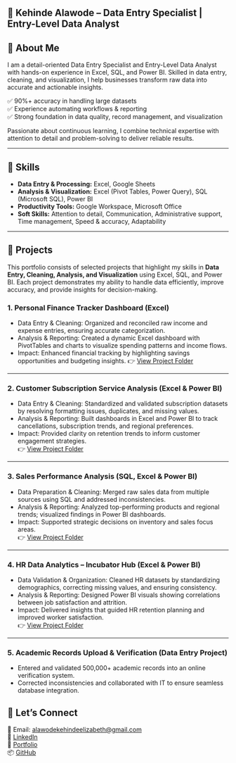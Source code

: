 ## 👩 Kehinde Alawode –  Data Entry Specialist | Entry-Level Data Analyst
 

## 🔹 About Me  
I am a detail-oriented Data Entry Specialist and Entry-Level Data Analyst with hands-on experience in Excel, SQL, and Power BI. Skilled in data entry, cleaning, and visualization, I help businesses transform raw data into accurate and actionable insights.  

✅ 90%+ accuracy in handling large datasets  
✅ Experience automating workflows & reporting  
✅ Strong foundation in data quality, record management, and visualization  

Passionate about continuous learning, I combine technical expertise with attention to detail and problem-solving to deliver reliable results.  

--- 

## 🔹 Skills

- **Data Entry & Processing:** Excel, Google Sheets  
- **Analysis & Visualization:** Excel (Pivot Tables, Power Query), SQL (Microsoft SQL), Power BI  
- **Productivity Tools:** Google Workspace, Microsoft Office  
- **Soft Skills:** Attention to detail, Communication, Administrative support, Time management, Speed & accuracy, Adaptability  

---

## 🔹 Projects  

This portfolio consists of selected projects that highlight my skills in **Data Entry, Cleaning, Analysis, and Visualization** using Excel, SQL, and Power BI. Each project demonstrates my ability to handle data efficiently, improve accuracy, and provide insights for decision-making.

### 1. Personal Finance Tracker Dashboard (Excel)

- Data Entry & Cleaning: Organized and reconciled raw income and expense entries, ensuring accurate categorization.
- Analysis & Reporting: Created a dynamic Excel dashboard with PivotTables and charts to visualize spending patterns and income flows.
- Impact: Enhanced financial tracking by highlighting savings opportunities and budgeting insights.
👉 [View Project Folder](https://github.com/Ckenny-Analyst/Personal-Finance-Tracker-Dashboard)

---

### 2. Customer Subscription Service Analysis (Excel & Power BI)
- Data Entry & Cleaning: Standardized and validated subscription datasets by resolving formatting issues, duplicates, and missing values.  
- Analysis & Reporting: Built dashboards in Excel and Power BI to track cancellations, subscription trends, and regional preferences.  
- Impact: Provided clarity on retention trends to inform customer engagement strategies.  
👉 [View Project Folder](https://github.com/Ckenny-Analyst/Customer-Subscription-Service-Analysis)

---

### 3. Sales Performance Analysis (SQL, Excel & Power BI)
- Data Preparation & Cleaning: Merged raw sales data from multiple sources using SQL and addressed inconsistencies.  
- Analysis & Reporting: Analyzed top-performing products and regional trends; visualized findings in Power BI dashboards.  
- Impact: Supported strategic decisions on inventory and sales focus areas.  
👉 [View Project Folder](https://github.com/Ckenny-Analyst/Sales-Performance-Analysis)

---

### 4. HR Data Analytics – Incubator Hub (Excel & Power BI)
- Data Validation & Organization: Cleaned HR datasets by standardizing demographics, correcting missing values, and ensuring consistency.  
- Analysis & Reporting: Designed Power BI visuals showing correlations between job satisfaction and attrition.  
- Impact: Delivered insights that guided HR retention planning and improved worker satisfaction.  
👉 [View Project Folder](https://github.com/Ckenny-Analyst/Incubator-Hub-HR-Data-Analytics)

---

### 5. Academic Records Upload & Verification (Data Entry Project)  
- Entered and validated 500,000+ academic records into an online verification system.  
- Corrected inconsistencies and collaborated with IT to ensure seamless database integration.  


## 🔹 Let’s Connect  
📧 Email: alawodekehindeelizabeth@gmail.com  
🔗 [LinkedIn](https://www.linkedin.com/in/kehindealawode)  
📂 [Portfolio](https://www.datascienceportfol.io/KehindeAlawode)  
📦 [GitHub](https://github.com/Ckenny-Analyst)  
